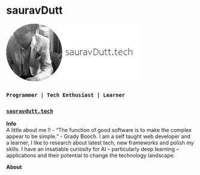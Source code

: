 # sauravDutt 
[![](resume.jpg)](https://www.sauravdutt.tech/)
### `Programmer | Tech Enthusiast | Learner`
### [`sauravdutt.tech`](https://www.sauravdutt.tech/) 

<b>Info</b><br />
A little about me !! - 
“The function of good software is to make the complex appear to be simple.” - Grady Booch. I am a self taught web developer and a learner, I like to research about latest tech, new frameworks and polish my skills. I have an insatiable curiosity for AI – particularly deep learning – applications and their potential to change the technology landscape.



<b>About</b><br />

